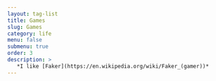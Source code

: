 ```yaml
---
layout: tag-list
title: Games
slug: Games
category: life
menu: false
submenu: true
order: 3
description: >
   *I like [Faker](https://en.wikipedia.org/wiki/Faker_(gamer))*
---
```

